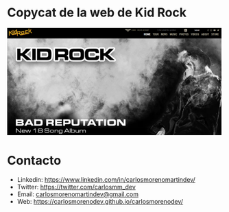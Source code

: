 # Copycat de la web de Kid Rock
 ![Copycat de la web de Kid Rock](img/kidrock-copycatimg.png)

 # Contacto

* Linkedin: https://www.linkedin.com/in/carlosmorenomartindev/
* Twitter: https://twitter.com/carlosmm_dev
* Email: carlosmorenomartindev@gmail.com
* Web: https://carlosmorenodev.github.io/carlosmorenodev/